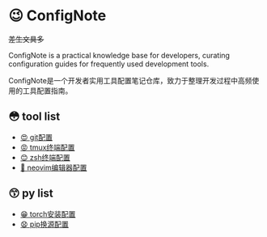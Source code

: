 # 😉 ConfigNote

~~差生文具多~~

ConfigNote​ is a practical knowledge base for developers, curating configuration guides for frequently used development tools.

ConfigNote​ 是一个开发者实用工具配置笔记仓库，致力于整理开发过程中高频使用的工具配置指南。

## 😳 tool list

- [😍 git配置](git/README.md)
- [😡 tmux终端配置](tmux/README.md)
- [😊 zsh终端配置](zsh/README.md)
- [🤒 neovim编辑器配置](neovim/README.md)

## 😙 py list

- [😁 torch安装配置](torch/README.md)
- [😧 pip换源配置](pip/README.md)
